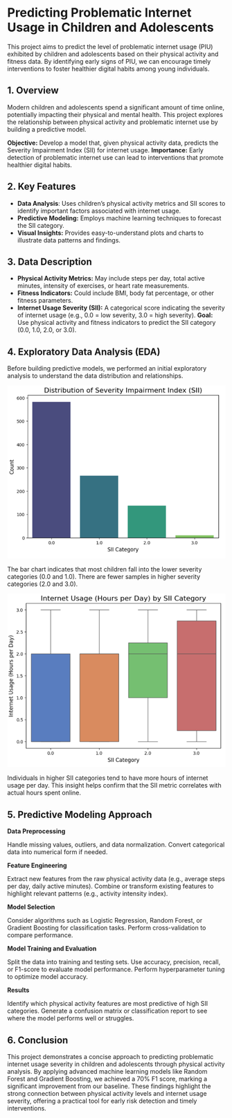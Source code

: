 # Predicting Problematic Internet Usage in Children and Adolescents

This project aims to predict the level of problematic internet usage (PIU) exhibited by children and adolescents based on their physical activity and fitness data. By identifying early signs of PIU, we can encourage timely interventions to foster healthier digital habits among young individuals.

## 1. Overview
Modern children and adolescents spend a significant amount of time online, potentially impacting their physical and mental health. This project explores the relationship between physical activity and problematic internet use by building a predictive model.

**Objective:** Develop a model that, given physical activity data, predicts the Severity Impairment Index (SII) for internet usage.
**Importance:** Early detection of problematic internet use can lead to interventions that promote healthier digital habits.

## 2. Key Features
- **Data Analysis**: Uses children’s physical activity metrics and SII scores to identify important factors associated with internet usage.
- **Predictive Modeling:** Employs machine learning techniques to forecast the SII category.
- **Visual Insights:** Provides easy-to-understand plots and charts to illustrate data patterns and findings.

## 3. Data Description
- **Physical Activity Metrics:** May include steps per day, total active minutes, intensity of exercises, or heart rate measurements.
- **Fitness Indicators:** Could include BMI, body fat percentage, or other fitness parameters.
- **Internet Usage Severity (SII):** A categorical score indicating the severity of internet usage (e.g., 0.0 = low severity, 3.0 = high severity).
**Goal:** Use physical activity and fitness indicators to predict the SII category (0.0, 1.0, 2.0, or 3.0).

## 4. Exploratory Data Analysis (EDA)
Before building predictive models, we performed an initial exploratory analysis to understand the data distribution and relationships.

![EDA_Plot1](https://github.com/Vinaykiran1819/MachineLearning_DeepLearning/blob/main/Internet%20Usage-SII%20Predictor/Images/SIIDistribution.png)

The bar chart indicates that most children fall into the lower severity categories (0.0 and 1.0).
There are fewer samples in higher severity categories (2.0 and 3.0).

![EDA_Plot2](https://github.com/Vinaykiran1819/MachineLearning_DeepLearning/blob/main/Internet%20Usage-SII%20Predictor/Images/Internet_Usage.png)

Individuals in higher SII categories tend to have more hours of internet usage per day.
This insight helps confirm that the SII metric correlates with actual hours spent online.

## 5. Predictive Modeling Approach
**Data Preprocessing**

Handle missing values, outliers, and data normalization.
Convert categorical data into numerical form if needed.

**Feature Engineering**

Extract new features from the raw physical activity data (e.g., average steps per day, daily active minutes).
Combine or transform existing features to highlight relevant patterns (e.g., activity intensity index).

**Model Selection**

Consider algorithms such as Logistic Regression, Random Forest, or Gradient Boosting for classification tasks.
Perform cross-validation to compare performance.

**Model Training and Evaluation**

Split the data into training and testing sets.
Use accuracy, precision, recall, or F1-score to evaluate model performance.
Perform hyperparameter tuning to optimize model accuracy.

**Results**

Identify which physical activity features are most predictive of high SII categories.
Generate a confusion matrix or classification report to see where the model performs well or struggles.


## 6. Conclusion
This project demonstrates a concise approach to predicting problematic internet usage severity in children and adolescents through physical activity analysis. By applying advanced machine learning models like Random Forest and Gradient Boosting, we achieved a 70% F1 score, marking a significant improvement from our baseline. These findings highlight the strong connection between physical activity levels and internet usage severity, offering a practical tool for early risk detection and timely interventions.
